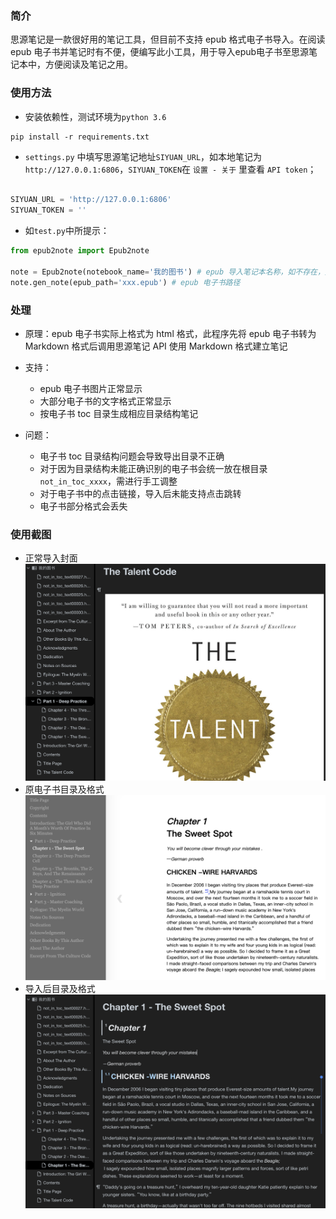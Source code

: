 

### 简介

思源笔记是一款很好用的笔记工具，但目前不支持 epub 格式电子书导入。在阅读 epub 电子书并笔记时有不便，便编写此小工具，用于导入epub电子书至思源笔记本中，方便阅读及笔记之用。


### 使用方法

- 安装依赖性，测试环境为`python 3.6`

```terminal
pip install -r requirements.txt
```

- `settings.py` 中填写思源笔记地址`SIYUAN_URL`，如本地笔记为`http://127.0.0.1:6806`，`SIYUAN_TOKEN`在 `设置 - 关于` 里查看 `API token`；

```python

SIYUAN_URL = 'http://127.0.0.1:6806'
SIYUAN_TOKEN = ''

```

- 如`test.py`中所提示：

```python
from epub2note import Epub2note

note = Epub2note(notebook_name='我的图书') # epub 导入笔记本名称，如不存在，则会自动新建
note.gen_note(epub_path='xxx.epub') # epub 电子书路径

```


### 处理

- 原理：epub 电子书实际上格式为 html 格式，此程序先将 epub 电子书转为 Markdown 格式后调用思源笔记 API 使用 Markdown 格式建立笔记
    
- 支持：
    - epub 电子书图片正常显示
    - 大部分电子书的文字格式正常显示
    - 按电子书 toc 目录生成相应目录结构笔记
- 问题：
    - 电子书 toc 目录结构问题会导致导出目录不正确
    - 对于因为目录结构未能正确识别的电子书会统一放在根目录`not_in_toc_xxxx`，需进行手工调整
    - 对于电子书中的点击链接，导入后未能支持点击跳转
    - 电子书部分格式会丢失
    

### 使用截图

- 正常导入封面
![](./screenshots/1.png)
- 原电子书目录及格式
![](./screenshots/2.png)
- 导入后目录及格式
![](./screenshots/3.png)